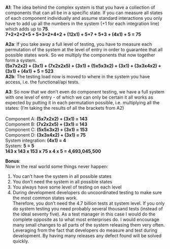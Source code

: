 **A1**: The idea behind the complex system is that you have a collection of components that can all be in a specific state. If you can measure all states of each component individually and assume standard interactions you only have to add up all the numbers in the system (+1 for each integration line) which adds up to **75**.<br/>
**7+2+2+2+5 + 5+3+2+4+2 + (12x1) + 5+7 + 5+3 + (4x1) + 5 = 75**

**A2a**: If you take away a full level of testing, you have to measure each permutation of the system at the level of entry in order to guarantee that all possible states work. So we multiply the components that now together form a system.<br/>
**(5x7x2x2) + (3x1) + (7x2x2x5) + (3x1) + (5x5x3x2) + (3x1) + (3x3x4x2) + (3x1) + (4x1) + 5 = 523** <br/>
**A2b**: The testing load now is moved to where in the system you have access, i.e. the functional/api tests.

**A3**: So now that we don’t even do component testing, we have a full system with one level of entry - of which we can only be certain it all works as expected by putting it in each permutation possible, i.e. multiplying all the states: (I’m taking the results of all the brackets from A2)<br/><br/>
Component A: **(5x7x2x2) + (3x1) = 143**<br/>
Component B: **(7x2x2x5) + (3x1) = 143**<br/>
Component C: **(5x5x3x2) + (3x1) = 153**<br/>
Component D: **(3x3x4x2) + (3x1) = 75**<br/>
System integration: **(4x1) = 4**<br/>
System: **5 = 5**<br/>
**143 x 143 x 153 x 75 x 4 x 5 = 4,693,045,500**<br/>

**Bonus**:<br/>
Now in the real world some things never happen:
1. You can’t have the system in all possible states<br/>
2. You don’t need the system in all possible states<br/>
3. You always have some level of testing on each level<br/>
4. During development developers do uncoordinated testing to make sure the most common states work.<br/>
Therefore, you don’t need the 4.7 billion tests at system level. If you only do system testing you need probably several thousand tests (instead of the ideal seventy five). As a test manager in this case I would do the complete opposite as to what most enterprises do. I would encourage many small changes to all parts of the system releasing them very often. Leveraging from the fact that developers do measure and test during development. By having many releases any defect found will be solved quickly.
